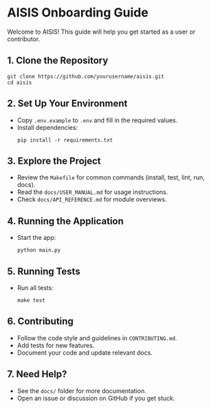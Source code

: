 # AISIS Onboarding Guide

Welcome to AISIS! This guide will help you get started as a user or contributor.

## 1. Clone the Repository
```
git clone https://github.com/yourusername/aisis.git
cd aisis
```

## 2. Set Up Your Environment
- Copy `.env.example` to `.env` and fill in the required values.
- Install dependencies:
  ```
  pip install -r requirements.txt
  ```

## 3. Explore the Project
- Review the `Makefile` for common commands (install, test, lint, run, docs).
- Read the `docs/USER_MANUAL.md` for usage instructions.
- Check `docs/API_REFERENCE.md` for module overviews.

## 4. Running the Application
- Start the app:
  ```
  python main.py
  ```

## 5. Running Tests
- Run all tests:
  ```
  make test
  ```

## 6. Contributing
- Follow the code style and guidelines in `CONTRIBUTING.md`.
- Add tests for new features.
- Document your code and update relevant docs.

## 7. Need Help?
- See the `docs/` folder for more documentation.
- Open an issue or discussion on GitHub if you get stuck. 